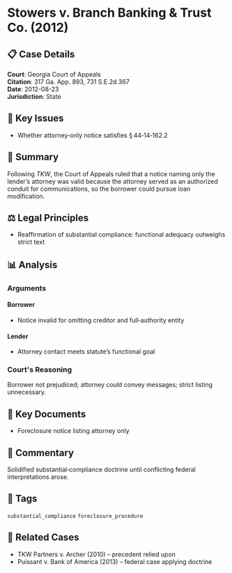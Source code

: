 # Stowers v. Branch Banking & Trust Co. (2012)

## 📋 Case Details
**Court**: Georgia Court of Appeals  
**Citation**: 317 Ga. App. 893, 731 S.E.2d 367  
**Date**: 2012-08-23  
**Jurisdiction**: State

## 🔑 Key Issues
- Whether attorney‑only notice satisfies § 44‑14‑162.2  

## 📝 Summary
Following *TKW*, the Court of Appeals ruled that a notice naming only the lender’s attorney was valid because the attorney served as an authorized conduit for communications, so the borrower could pursue loan modification.

## ⚖️ Legal Principles
- Reaffirmation of substantial compliance: functional adequacy outweighs strict text

## 📊 Analysis
### Arguments
#### Borrower
- Notice invalid for omitting creditor and full‑authority entity  

#### Lender
- Attorney contact meets statute’s functional goal  

### Court's Reasoning
Borrower not prejudiced; attorney could convey messages; strict listing unnecessary.

## 📑 Key Documents
- Foreclosure notice listing attorney only  

## 💭 Commentary
Solidified substantial‑compliance doctrine until conflicting federal interpretations arose.

## 🔖 Tags
`substantial_compliance` `foreclosure_procedure`

## 🔗 Related Cases
- TKW Partners v. Archer (2010) – precedent relied upon  
- Puissant v. Bank of America (2013) – federal case applying doctrine
